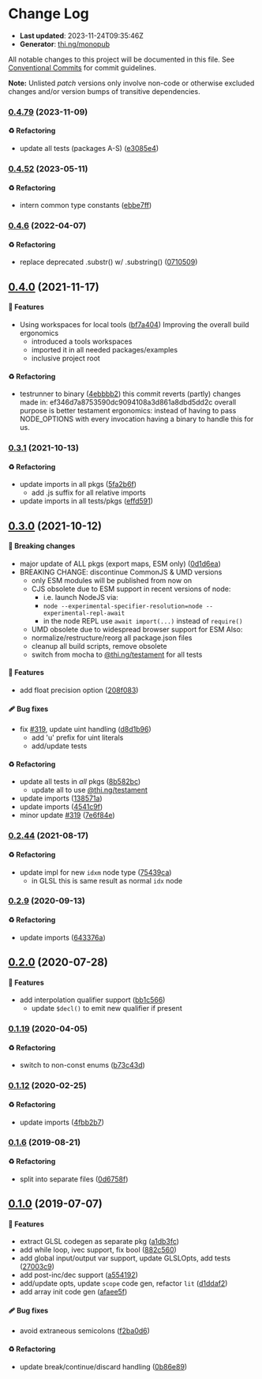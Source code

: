 # Change Log

- **Last updated**: 2023-11-24T09:35:46Z
- **Generator**: [thi.ng/monopub](https://thi.ng/monopub)

All notable changes to this project will be documented in this file.
See [Conventional Commits](https://conventionalcommits.org/) for commit guidelines.

**Note:** Unlisted _patch_ versions only involve non-code or otherwise excluded changes
and/or version bumps of transitive dependencies.

### [0.4.79](https://github.com/thi-ng/umbrella/tree/@thi.ng/shader-ast-glsl@0.4.79) (2023-11-09)

#### ♻️ Refactoring

- update all tests (packages A-S) ([e3085e4](https://github.com/thi-ng/umbrella/commit/e3085e4))

### [0.4.52](https://github.com/thi-ng/umbrella/tree/@thi.ng/shader-ast-glsl@0.4.52) (2023-05-11)

#### ♻️ Refactoring

- intern common type constants ([ebbe7ff](https://github.com/thi-ng/umbrella/commit/ebbe7ff))

### [0.4.6](https://github.com/thi-ng/umbrella/tree/@thi.ng/shader-ast-glsl@0.4.6) (2022-04-07)

#### ♻️ Refactoring

- replace deprecated .substr() w/ .substring() ([0710509](https://github.com/thi-ng/umbrella/commit/0710509))

## [0.4.0](https://github.com/thi-ng/umbrella/tree/@thi.ng/shader-ast-glsl@0.4.0) (2021-11-17)

#### 🚀 Features

- Using workspaces for local tools ([bf7a404](https://github.com/thi-ng/umbrella/commit/bf7a404))
  Improving the overall build ergonomics
  - introduced a tools workspaces
  - imported it in all needed packages/examples
  - inclusive project root

#### ♻️ Refactoring

- testrunner to binary ([4ebbbb2](https://github.com/thi-ng/umbrella/commit/4ebbbb2))
  this commit reverts (partly) changes made in:
  ef346d7a8753590dc9094108a3d861a8dbd5dd2c
  overall purpose is better testament ergonomics:
  instead of having to pass NODE_OPTIONS with every invocation
  having a binary to handle this for us.

### [0.3.1](https://github.com/thi-ng/umbrella/tree/@thi.ng/shader-ast-glsl@0.3.1) (2021-10-13)

#### ♻️ Refactoring

- update imports in all pkgs ([5fa2b6f](https://github.com/thi-ng/umbrella/commit/5fa2b6f))
  - add .js suffix for all relative imports
- update imports in all tests/pkgs ([effd591](https://github.com/thi-ng/umbrella/commit/effd591))

## [0.3.0](https://github.com/thi-ng/umbrella/tree/@thi.ng/shader-ast-glsl@0.3.0) (2021-10-12)

#### 🛑 Breaking changes

- major update of ALL pkgs (export maps, ESM only) ([0d1d6ea](https://github.com/thi-ng/umbrella/commit/0d1d6ea))
- BREAKING CHANGE: discontinue CommonJS & UMD versions
  - only ESM modules will be published from now on
  - CJS obsolete due to ESM support in recent versions of node:
    - i.e. launch NodeJS via:
    - `node --experimental-specifier-resolution=node --experimental-repl-await`
    - in the node REPL use `await import(...)` instead of `require()`
  - UMD obsolete due to widespread browser support for ESM
  Also:
  - normalize/restructure/reorg all package.json files
  - cleanup all build scripts, remove obsolete
  - switch from mocha to [@thi.ng/testament](https://github.com/thi-ng/umbrella/tree/main/packages/testament) for all tests

#### 🚀 Features

- add float precision option ([208f083](https://github.com/thi-ng/umbrella/commit/208f083))

#### 🩹 Bug fixes

- fix [#319](https://github.com/thi-ng/umbrella/issues/319), update uint handling ([d8d1b96](https://github.com/thi-ng/umbrella/commit/d8d1b96))
  - add 'u' prefix for uint literals
  - add/update tests

#### ♻️ Refactoring

- update all tests in _all_ pkgs ([8b582bc](https://github.com/thi-ng/umbrella/commit/8b582bc))
  - update all to use [@thi.ng/testament](https://github.com/thi-ng/umbrella/tree/main/packages/testament)
- update imports ([138571a](https://github.com/thi-ng/umbrella/commit/138571a))
- update imports ([4541c9f](https://github.com/thi-ng/umbrella/commit/4541c9f))
- minor update [#319](https://github.com/thi-ng/umbrella/issues/319) ([7e6f84e](https://github.com/thi-ng/umbrella/commit/7e6f84e))

### [0.2.44](https://github.com/thi-ng/umbrella/tree/@thi.ng/shader-ast-glsl@0.2.44) (2021-08-17)

#### ♻️ Refactoring

- update impl for new `idxm` node type ([75439ca](https://github.com/thi-ng/umbrella/commit/75439ca))
  - in GLSL this is same result as normal `idx` node

### [0.2.9](https://github.com/thi-ng/umbrella/tree/@thi.ng/shader-ast-glsl@0.2.9) (2020-09-13)

#### ♻️ Refactoring

- update imports ([643376a](https://github.com/thi-ng/umbrella/commit/643376a))

## [0.2.0](https://github.com/thi-ng/umbrella/tree/@thi.ng/shader-ast-glsl@0.2.0) (2020-07-28)

#### 🚀 Features

- add interpolation qualifier support ([bb1c566](https://github.com/thi-ng/umbrella/commit/bb1c566))
  - update `$decl()` to emit new qualifier if present

### [0.1.19](https://github.com/thi-ng/umbrella/tree/@thi.ng/shader-ast-glsl@0.1.19) (2020-04-05)

#### ♻️ Refactoring

- switch to non-const enums ([b73c43d](https://github.com/thi-ng/umbrella/commit/b73c43d))

### [0.1.12](https://github.com/thi-ng/umbrella/tree/@thi.ng/shader-ast-glsl@0.1.12) (2020-02-25)

#### ♻️ Refactoring

- update imports ([4fbb2b7](https://github.com/thi-ng/umbrella/commit/4fbb2b7))

### [0.1.6](https://github.com/thi-ng/umbrella/tree/@thi.ng/shader-ast-glsl@0.1.6) (2019-08-21)

#### ♻️ Refactoring

- split into separate files ([0d6758f](https://github.com/thi-ng/umbrella/commit/0d6758f))

## [0.1.0](https://github.com/thi-ng/umbrella/tree/@thi.ng/shader-ast-glsl@0.1.0) (2019-07-07)

#### 🚀 Features

- extract GLSL codegen as separate pkg ([a1db3fc](https://github.com/thi-ng/umbrella/commit/a1db3fc))
- add while loop, ivec support, fix bool ([882c560](https://github.com/thi-ng/umbrella/commit/882c560))
- add global input/output var support, update GLSLOpts, add tests ([27003c9](https://github.com/thi-ng/umbrella/commit/27003c9))
- add post-inc/dec support ([a554192](https://github.com/thi-ng/umbrella/commit/a554192))
- add/update opts, update `scope` code gen, refactor `lit` ([d1ddaf2](https://github.com/thi-ng/umbrella/commit/d1ddaf2))
- add array init code gen ([afaee5f](https://github.com/thi-ng/umbrella/commit/afaee5f))

#### 🩹 Bug fixes

- avoid extraneous semicolons ([f2ba0d6](https://github.com/thi-ng/umbrella/commit/f2ba0d6))

#### ♻️ Refactoring

- update break/continue/discard handling ([0b86e89](https://github.com/thi-ng/umbrella/commit/0b86e89))
